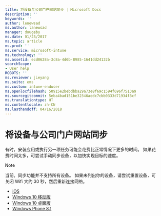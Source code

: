 ```yaml
---
title: 将设备与公司门户网站同步 | Microsoft Docs
description: ''
keywords: ''
author: lenewsad
ms.author: lanewsad
manager: dougeby
ms.date: 01/23/2017
ms.topic: article
ms.prod: ''
ms.service: microsoft-intune
ms.technology: ''
ms.assetid: ecd0628a-3c8a-4d6b-8985-1641dd24132b
searchScope:
- User help
ROBOTS: ''
ms.reviewer: jieyang
ms.suite: ems
ms.custom: intune-enduser
ms.openlocfilehash: 50915e2bebdbba29a73e8f69c1594f696f7513a9
ms.sourcegitcommit: 5eba4bad151be32346aedc7cbb0333d71934f8cf
ms.translationtype: HT
ms.contentlocale: zh-CN
ms.lasthandoff: 04/16/2018
---
```

# <a name="sync-your-device-with-the-company-portal-website"></a>将设备与公司门户网站同步

有时，安装应用或执行另一项任务可能会花费比正常情况下更多的时间。 如果花费时间太多，可尝试手动同步设备，以加快实现目标的速度。

> [!Note]
> 当前，同步功能并不支持所有设备。 如果未列出你的设备，请尝试重置设备，可关闭 Wifi 大约 30 秒，然后重新连接网络。

* [iOS](sync-your-device-manually-ios.md)
* [Windows 10 移动版](sync-your-device-manually-windows.md#windows-10-mobile)
* [Windows 10 桌面版](sync-your-device-manually-windows.md#windows-10-desktop)
* [Windows Phone 8.1](sync-your-device-manually-windows.md#windows-phone-81)
